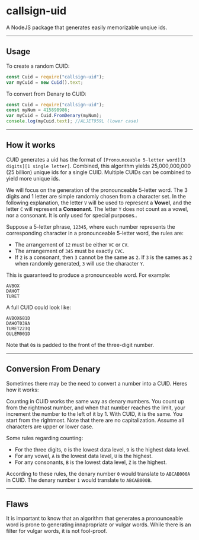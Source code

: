 # callsign-uid
A NodeJS package that generates easily memorizable unqiue ids.

---
## Usage
To create a random CUID:
```js
const Cuid = require("callsign-uid");
var myCuid = new Cuid().text;
```

To convert from Denary to CUID:
```js
const Cuid = require("callsign-uid");
const myNum = 415898986;
var myCuid = Cuid.FromDenary(myNum);
console.log(myCuid.text); //ALJET959L (lower case)
```

---
## How it works
CUID generates a uid has the format of `[Pronounceable 5-letter word][3 digits][1 single letter]`. Combined, this algorithm yields 25,000,000,000 (25 billion) unique ids for a single CUID. Multiple CUIDs can be combined to yield more unique ids.

We will focus on the generation of the pronounceable 5-letter word. The 3 digits and 1 letter are simple randomly chosen from a character set. In the following explanation, the letter `V` will be used to represent a **Vowel**, and the letter `C` will represent a **Consonant**. The letter `Y` does not count as a vowel, nor a consonant. It is only used for special purposes..

Suppose a 5-letter phrase, `12345`, where each number represents the corresponding character in a pronounceable 5-letter word, the rules are:

- The arrangement of `12` must be either `VC` or `CV`.
- The arrangement of `345` must be exactly `CVC`.
- If `2` is a consonant, then `3` cannot be the same as `2`. If `3` is the sames as `2` when randomly generated, `3` will use the character `Y`.

This is guaranteed to produce a pronounceable word. For example:

```
AVBOX
DAHOT
TURET
```

A full CUID could look like:
```
AVBOX681D
DAHOT039A
TURET223Q
QULEM001D
```
Note that `0`s is padded to the front of the three-digit number.

---

## Conversion From Denary
Sometimes there may be the need to convert a number into a CUID. Heres how it works:

Counting in CUID works the same way as denary numbers. You count up from the rightmost number, and when that number reaches the limit, your increment the number to the left of it by 1. With CUID, it is the same. You start from the rightmost. Note that there are no capitalization. Assume all characters are upper or lower case.

Some rules regarding counting:
- For the three digits, `0` is the lowest data level, `9` is the highest data level.
- For any vowel, `A` is the lowest data level, `U` is the highest.
- For any consonants, `B` is the lowest data level, `Z` is the highest.

According to these rules, the denary number `0` would translate to `ABCAB000A` in CUID. The denary number `1` would translate to `ABCAB000B`.

---
## Flaws
It is important to know that an algorithm that generates a pronounceable word is prone to generating innapropriate or vulgar words. While there is an filter for vulgar words, it is not fool-proof.